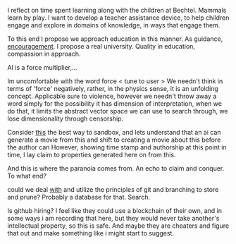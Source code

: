 I reflect on time spent learning along with the children at Bechtel. Mammals learn by play. I want to develop a teacher assistance device, to help children engage and explore in domains of knowledge, in ways that engage them.

To this end I propose we approach education in this manner. As guidance, [encouragement](https://en.wikipedia.org/wiki/Zen_and_the_Art_of_Motorcycle_Maintenance). I propose a real university. Quality in education, compassion in approach. 

AI is a force multiplier,...

Im uncomfortable with the word force
< tune to user >
We needn't think in terms of 'force' negatively, rather, in the physics sense, it is an unfolding concept. Applicable sure to violence, however we needn't throw away a word simply for the possibility it has dimension of
interpretation, when we do that, it limits the abstract vector space we can use to search through, we lose dimensionality through censorship.


Consider [this](https://rationalwiki.org/wiki/Fractal_wrongness) the best way to sandbox, and lets understand that an ai can generate a movie from this and shift to creating a movie about this before the author can
However, showing time stamp and authorship at this point in time, I lay claim to properties generated here on from this. 

And this is where the paranoia comes from. An echo to claim and conquer. To what end?

could we deal [with](https://github.com/princeton-nlp/tree-of-thought-llm/tree/master) and utilize the principles of git and branching to store and prune? Probably a database for that. Search.

Is github hiring? I feel like they could use a blockchain of their own, and in some ways i am recording that here, but they would never take another's intellectual property, so this is safe.
And maybe they are cheaters and figure that out and make something like i might start to suggest.
